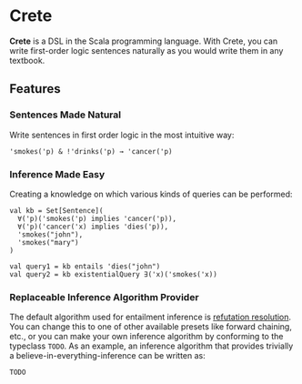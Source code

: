 # Crete
**Crete** is a DSL in the Scala programming language. With Crete, you can write first-order logic sentences naturally as you would write them in any textbook. 

## Features
### Sentences Made Natural
Write sentences in first order logic in the most intuitive way:

	'smokes('p) & !'drinks('p) → 'cancer('p)


### Inference Made Easy
Creating a knowledge on which various kinds of queries can be performed:

	val kb = Set[Sentence](
	  ∀('p)('smokes('p) implies 'cancer('p)),
	  ∀('p)('cancer('x) implies 'dies('p)),
	  'smokes("john"),
	  'smokes("mary")
	)

	val query1 = kb entails 'dies("john")
	val query2 = kb existentialQuery ∃('x)('smokes('x))

### Replaceable Inference Algorithm Provider
The default algorithm used for entailment inference is [refutation resolution](https://en.wikipedia.org/wiki/Resolution_(logic)). You can change this to one of other available presets like forward chaining, etc., or you can make your own inference algorithm by conforming to the typeclass `TODO`. As an example, an inference algorithm that provides trivially a believe-in-everything-inference can be written as:

    TODO
   
